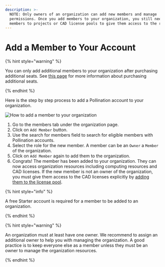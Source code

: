 ```yaml
---
description: >-
  NOTE: Only owners of an organization can add new members and manage
  permissions. Once you add members to your organization, you still need to add
  members to projects or CAD license pools to give them access to the resources.
---
```


# Add a Member to Your Account

{% hint style="warning" %}

You can only add additional members to your organization after purchasing additional seats. See [this page](./purchase-additional-seats.md) for more information about purchasing additional seats.

{% endhint %}

Here is the step by step process to add a Pollination account to your organization.

![How to add a member to your organization](../../.gitbook/assets/add\_team\_members.gif)

1. Go to the members tab under the organization page.
2. Click on `Add Member` button.
3. Use the search for members field to search for eligible members with Pollination accounts.
4. Select the role for the new member. A member can be an `Owner` a `Member` of the organization.
5. Click on `Add Member` again to add them to the organization.
6. Congrats! The member has been added to your organization. They can now access organization resources including computing resources and CAD licenses. If the new member is not an owner of the organization, you must give them access to the CAD licenses explicitly by [adding them to the license pool](../../get-started/manage-license-pool.md).

{% hint style="info" %}

A free Starter account is required for a member to be added to an organization.

{% endhint %}

{% hint style="warning" %}

An organization must at least have one owner. We recommend to assign an additional owner to help you with managing the organization. A good practice is to keep everyone else as a member unless they must be an owner to manage the organization resources.

{% endhint %}
